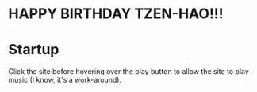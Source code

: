 # HAPPY BIRTHDAY TZEN-HAO!!!

# Startup
Click the site before hovering over the play button to allow the site to play music (I know, it's a work-around).